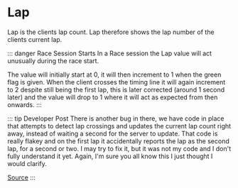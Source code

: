 # Lap <Badge text="int" />

Lap is the clients lap count. Lap therefore shows the lap number of the clients current lap.

::: danger Race Session Starts
In a Race session the Lap value will act unusually during the race start.

The value will initially start at 0, it will then increment to 1 when the green flag is given. When the client crosses the timing line it will again increment to 2 despite still being the first lap, this is later corrected (around 1 second later) and the value will drop to 1 where it will act as expected from then onwards.
:::

::: tip Developer Post
 There is another bug in there, we have code in place that attempts to detect lap crossings and updates the current lap count right away, instead of waiting a second for the server to update. That code is really flakey and on the first lap it accidentally reports the lap as the second lap, for a second or two. I may try to fix it, but it was not my code and I don't fully understand it yet. Again, I'm sure you all know this I just thought I would clarify.

[Source](https://members.iracing.com/jforum/posts/list/1900/1470675.page#9303688)
:::
